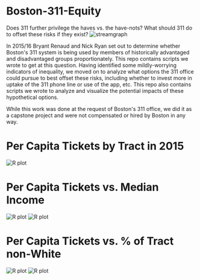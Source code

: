 # Boston-311-Equity
Does 311 further privilege the haves vs. the have-nots? What should 311 do to offset these risks if they exist?
![streamgraph](https://cloud.githubusercontent.com/assets/4867904/13030885/739ef02a-d287-11e5-9620-99473d5ff5a3.png)

In 2015/16 Bryant Renaud and Nick Ryan set out to determine whether Boston's 311 system is being used by members of historically
  advantaged and disadvantaged groups proportionately. This repo contains scripts we wrote to get at this question. Having 
  identified some mildly-worrying indicators of inequality, we moved on to analyze what options the 311 office could pursue
  to best offset these risks, including whether to invest more in uptake of the 311 phone line or use of the app, etc. This
  repo also contains scripts we wrote to analyze and visualize the potential impacts of these hypothetical options.
  
While this work was done at the request of Boston's 311 office, we did it as a capstone project and were not compensated or
  hired by Boston in any way.

# Per Capita Tickets by Tract in 2015
![R plot](https://cloud.githubusercontent.com/assets/4867904/13030887/79c45526-d287-11e5-935f-c906f4a17c64.png)

# Per Capita Tickets vs. Median Income
![R plot](https://cloud.githubusercontent.com/assets/4867904/13030886/78165b2a-d287-11e5-82d4-8269990a3612.png)
![R plot](https://cloud.githubusercontent.com/assets/4867904/13030889/813fcb78-d287-11e5-9ebe-f8875a6f6ddb.png)

# Per Capita Tickets vs. % of Tract non-White
![R plot](https://cloud.githubusercontent.com/assets/4867904/13030904/d139f8ba-d287-11e5-9f67-9e17680ccbe5.png)
![R plot](https://cloud.githubusercontent.com/assets/4867904/13030888/7c937a84-d287-11e5-92b8-2a8e12281179.png)

